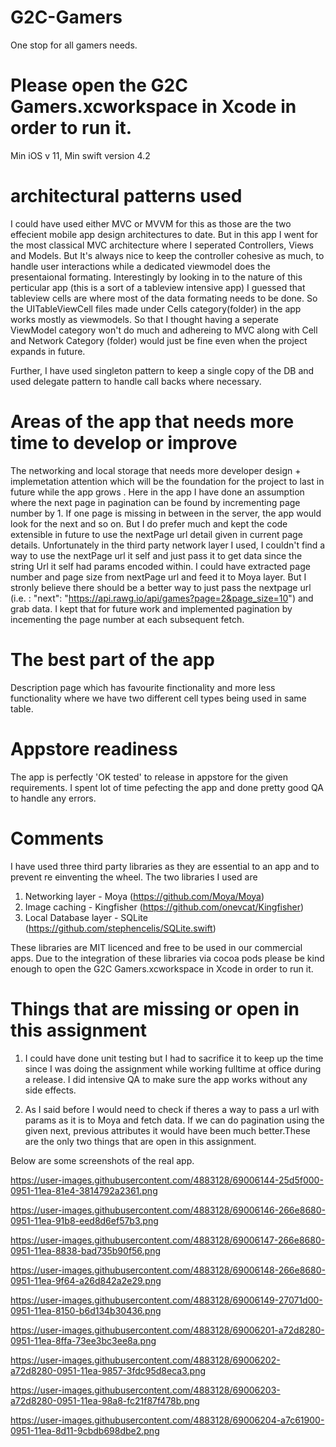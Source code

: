# G2C-Gamers
One stop for all gamers needs.

# Please open the G2C Gamers.xcworkspace in Xcode in order to run it.


Min iOS v 11, Min swift version 4.2

# architectural patterns used

I could have used either MVC or MVVM for this as those are the two effecient mobile app design architectures to date. But in this app I went for the most classical MVC architecture where I seperated Controllers, Views and Models. But It's always nice to keep the controller cohesive as much, to handle user interactions while a dedicated viewmodel does the presentaional formating. 
Interestingly by looking in to the nature of this perticular app (this is a sort of a tableview intensive app) I guessed that tableview cells are where most of the data formating needs to be done. So the UITableViewCell files made under Cells category(folder) in the app works mostly as viewmodels. So that I thought having a seperate ViewModel category won't do much and adhereing to MVC along with Cell and Network Category (folder) would just be fine even when the project expands in future.

Further, I have used singleton pattern to keep a single copy of the DB and used delegate pattern to handle call backs where necessary. 

# Areas of the app that needs more time to develop or improve

The networking and local storage that needs more developer design + implemetation attention which will be the foundation for the project to last in future while the app grows .
Here in the app I have done an assumption where the next page in pagination can be found by incrementing page number by 1. If one page is missing in between in the server, the app would look for the next and so on. 
But I do prefer much and kept the code extensible in future to use the nextPage url detail given in current page details. Unfortunately in the third party network layer I used, I couldn't find a way to use the nextPage url it self and just pass it to get data since the string Url it self had params encoded within.
I could have extracted page number and page size from nextPage url and feed it to Moya layer. But I stronly believe there should be a better way to just pass the nextpage url (i.e. : "next": "https://api.rawg.io/api/games?page=2&page_size=10") and grab data. I kept that for future work and implemented pagination by incementing the page number at each subsequent fetch.

# The best part of the app

Description page which has favourite finctionality and more less functionality where we have two different cell types being used in same table.

# Appstore readiness
The app is perfectly 'OK tested' to release in appstore for the given requirements. I spent lot of time pefecting the app and done pretty good QA to handle any errors.

# Comments

I have used three third party libraries as they are essential to an app and to prevent re einventing the wheel.
The two libraries I used are
1. Networking layer - Moya (https://github.com/Moya/Moya)
2. Image caching - Kingfisher (https://github.com/onevcat/Kingfisher)
3. Local Database layer - SQLite (https://github.com/stephencelis/SQLite.swift) 

These libraries are MIT licenced and free to be used in our commercial apps.
Due to the integration of these libraries via cocoa pods please be kind enough to open the G2C Gamers.xcworkspace in Xcode in order to run it.

# Things that are missing or open in this assignment

1. I could have done unit testing but I had to sacrifice it to keep up the time since I was doing the assignment while working fulltime at office during a release. I did intensive QA to make sure the app works without any side effects.

2. As I said before I would need to check if theres a way to pass a url with params as it is to Moya and fetch data. If we can do pagination using the given next, previous attributes it would have been much better.These are the only two things that are open in this assignment.

Below are some screenshots of the real app.

https://user-images.githubusercontent.com/4883128/69006144-25d5f000-0951-11ea-81e4-3814792a2361.png

https://user-images.githubusercontent.com/4883128/69006146-266e8680-0951-11ea-91b8-eed8d6ef57b3.png

https://user-images.githubusercontent.com/4883128/69006147-266e8680-0951-11ea-8838-bad735b90f56.png

https://user-images.githubusercontent.com/4883128/69006148-266e8680-0951-11ea-9f64-a26d842a2e29.png

https://user-images.githubusercontent.com/4883128/69006149-27071d00-0951-11ea-8150-b6d134b30436.png

https://user-images.githubusercontent.com/4883128/69006201-a72d8280-0951-11ea-8ffa-73ee3bc3ee8a.png

https://user-images.githubusercontent.com/4883128/69006202-a72d8280-0951-11ea-9857-3fdc95d8eca3.png

https://user-images.githubusercontent.com/4883128/69006203-a72d8280-0951-11ea-98a8-fc21f87f478b.png

https://user-images.githubusercontent.com/4883128/69006204-a7c61900-0951-11ea-8d11-9cbdb698dbe2.png



